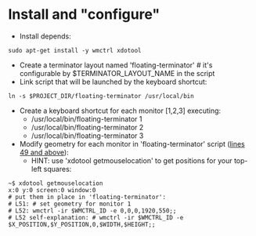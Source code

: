 # Install and "configure"

* Install depends:
```
sudo apt-get install -y wmctrl xdotool
```
* Create a terminator layout named 'floating-terminator' # it's configurable by $TERMINATOR_LAYOUT_NAME in the script
* Link script that will be launched by the keyboard shortcut:
```
ln -s $PROJECT_DIR/floating-terminator /usr/local/bin
```
* Create a keyboard shortcut for each monitor [1,2,3] executing:
  * /usr/local/bin/floating-terminator 1
  * /usr/local/bin/floating-terminator 2
  * /usr/local/bin/floating-terminator 3
* Modify geometry for each monitor in 'floating-terminator' script ([lines 49 and above](https://github.com/rcmorano/floating-terminator/blob/master/floating-terminator#L49)):
  * HINT: use 'xdotool getmouselocation' to get positions for your top-left squares:
```
~$ xdotool getmouselocation
x:0 y:0 screen:0 window:0
# put them in place in 'floating-terminator':
# L51: # set geometry for monitor 1
# L52: wmctrl -ir $WMCTRL_ID -e 0,0,0,1920,550;;
# L52 self-explanation: # wmctrl -ir $WMCTRL_ID -e $X_POSITION,$Y_POSITION,0,$WIDTH,$HEIGHT;;
```
